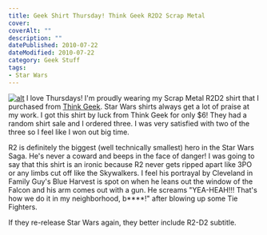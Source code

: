 ```yaml
---
title: Geek Shirt Thursday! Think Geek R2D2 Scrap Metal
cover: 
coverAlt: ""
description: ""
datePublished: 2010-07-22  
dateModified: 2010-07-22 
category: Geek Stuff
tags:
- Star Wars
---
```


[![alt](http://blog.worthyd.com/wp-content/uploads/2010/07/scrap-metal-150x150.jpg)](http://blog.worthyd.com/wp-content/uploads/2010/07/scrap-metal.jpg) I love Thursdays!  I'm proudly wearing my Scrap Metal R2D2 shirt that I purchased from [Think Geek](http://www.thinkgeek.com).  Star Wars shirts always get a lot of praise at my work.  I got this shirt by luck from Think Geek for only $6!  They had a random shirt sale and I ordered three.  I was very satisfied with two of the three so I feel like I won out big time.
<!-- more -->
R2 is definitely the biggest (well technically smallest) hero in the Star Wars Saga.  He's never a coward and beeps in the face of danger!  I was going to say that this shirt is an ironic because R2 never gets ripped apart like 3PO or any limbs cut off like the Skywalkers.  I feel his portrayal by Cleveland in  Family Guy's Blue Harvest is spot on when he leans out the window of the Falcon and his arm comes out with a gun. He screams "YEA-HEAH!!! That's how we do it in my neighborhood, b****!" after blowing up some Tie Fighters.  

If they re-release Star Wars again, they better include R2-D2 subtitle.
